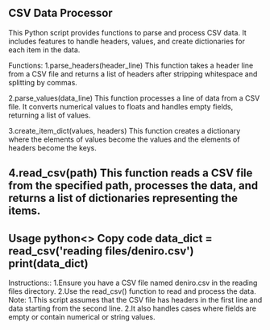 CSV Data Processor
------------------------------------------------------------------------------------------------------------------------------------------------------------------------------
This Python script provides functions to parse and process CSV data. It includes features to handle headers, values, and create dictionaries for each item in the data.

Functions:
1.parse_headers(header_line)
This function takes a header line from a CSV file and returns a list of headers after stripping whitespace and splitting by commas.

2.parse_values(data_line)
This function processes a line of data from a CSV file. It converts numerical values to floats and handles empty fields, returning a list of values.

3.create_item_dict(values, headers)
This function creates a dictionary where the elements of values become the values and the elements of headers become the keys.

4.read_csv(path)
This function reads a CSV file from the specified path, processes the data, and returns a list of dictionaries representing the items.
----------------------------------------------------------------------------------------------------------------------------------------
Usage
python<>
Copy code
data_dict = read_csv('reading files/deniro.csv')
print(data_dict)
-------------------------------------------------------------------------------------------------------------------------------------------
Instructions::
1.Ensure you have a CSV file named deniro.csv in the reading files directory.
2.Use the read_csv() function to read and process the data.
Note:
1.This script assumes that the CSV file has headers in the first line and data starting from the second line.
2.It also handles cases where fields are empty or contain numerical or string values.






